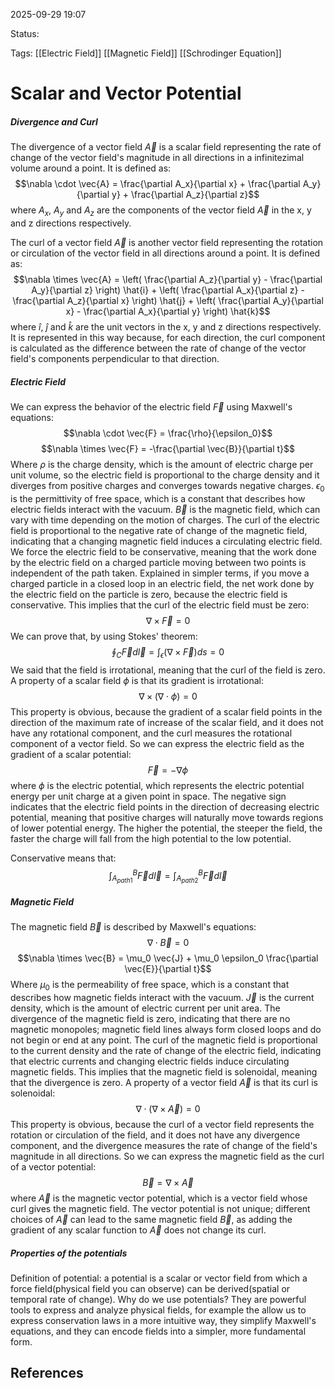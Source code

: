 
2025-09-29 19:07

Status: 

Tags: [[Electric Field]] [[Magnetic Field]] [[Schrodinger Equation]]

# Scalar and Vector Potential
##### Divergence and Curl
The divergence of a vector field $\vec{A}$  is a scalar field representing the rate of change of the vector field's magnitude in all directions in a infinitezimal volume around a point. It is defined as:
$$\nabla \cdot \vec{A} = \frac{\partial A_x}{\partial x} + \frac{\partial A_y}{\partial y} + \frac{\partial A_z}{\partial z}$$
where $A_x$, $A_y$ and $A_z$ are the components of the vector field $\vec{A}$ in the x, y and z directions respectively.

The curl of a vector field $\vec{A}$ is another vector field representing the rotation or circulation of the vector field in all directions around a point. It is defined as:
$$\nabla \times \vec{A} = \left( \frac{\partial A_z}{\partial y} - \frac{\partial A_y}{\partial z} \right) \hat{i} + \left( \frac{\partial A_x}{\partial z} - \frac{\partial A_z}{\partial x} \right) \hat{j} + \left( \frac{\partial A_y}{\partial x} - \frac{\partial A_x}{\partial y} \right) \hat{k}$$
where $\hat{i}$, $\hat{j}$ and $\hat{k}$ are the unit vectors in the x, y and z directions respectively.
It is represented in this way because, for each direction, the curl component is calculated as the difference between the rate of change of the vector field's components perpendicular to that direction. 
##### Electric Field
We can express the behavior of the electric field $\vec{F}$ using Maxwell's equations:
$$\nabla \cdot \vec{F} = \frac{\rho}{\epsilon_0}$$
$$\nabla \times \vec{F} = -\frac{\partial \vec{B}}{\partial t}$$
Where $\rho$ is the charge density, which is the amount of electric charge per unit volume, so the electric field is proportional to the charge density and it diverges from positive charges and converges towards negative charges. $\epsilon_0$ is the permittivity of free space, which is a constant that describes how electric fields interact with the vacuum. $\vec{B}$ is the magnetic field, which can vary with time depending on the motion of charges. The curl of the electric field is proportional to the negative rate of change of the magnetic field, indicating that a changing magnetic field induces a circulating electric field.
We force the electric field to be conservative, meaning that the work done by the electric field on a charged particle moving between two points is independent of the path taken. Explained in simpler terms, if you move a charged particle in a closed loop in an electric field, the net work done by the electric field on the particle is zero, because the electric field is conservative.
This implies that the curl of the electric field must be zero:
$$\nabla \times \vec{F} = 0$$
We can prove that, by using Stokes' theorem:
$$\oint_C \vec{F} d\vec{l} = \int_{\epsilon} (\nabla \times \vec{F}) ds = 0$$
We said that the field is irrotational, meaning that the curl of the field is zero.
A property of a scalar field $\phi$ is that its gradient is irrotational:
$$\nabla \times (\nabla \cdot \phi) = 0$$
This property is obvious, because the gradient of a scalar field points in the direction of the maximum rate of increase of the scalar field, and it does not have any rotational component, and the curl measures the rotational component of a vector field.
So we can express the electric field as the gradient of a scalar potential:
$$\vec{F} = -\nabla \phi$$ where $\phi$ is the electric potential, which represents the electric potential energy per unit charge at a given point in space. The negative sign indicates that the electric field points in the direction of decreasing electric potential, meaning that positive charges will naturally move towards regions of lower potential energy. The higher the potential, the steeper the field, the faster the charge will fall from the high potential to the low potential.

Conservative means that:
$$\int_{A_{path1}}^B \vec{F} d\vec{l} = \int_{A_{path2}}^B \vec{F} d\vec{l}$$
##### Magnetic Field
The magnetic field $\vec{B}$ is described by Maxwell's equations:
$$\nabla \cdot \vec{B} = 0$$
$$\nabla \times \vec{B} = \mu_0 \vec{J} + \mu_0 \epsilon_0 \frac{\partial \vec{E}}{\partial t}$$ 
Where $\mu_0$ is the permeability of free space, which is a constant that describes how magnetic fields interact with the vacuum. $\vec{J}$ is the current density, which is the amount of electric current per unit area. The divergence of the magnetic field is zero, indicating that there are no magnetic monopoles; magnetic field lines always form closed loops and do not begin or end at any point. The curl of the magnetic field is proportional to the current density and the rate of change of the electric field, indicating that electric currents and changing electric fields induce circulating magnetic fields.
This implies that the magnetic field is solenoidal, meaning that the divergence is zero. 
A property of a vector field $\vec{A}$ is that its curl is solenoidal:
$$\nabla \cdot (\nabla \times \vec{A}) = 0$$
This property is obvious, because the curl of a vector field represents the rotation or circulation of the field, and it does not have any divergence component, and the divergence measures the rate of change of the field's magnitude in all directions.
So we can express the magnetic field as the curl of a vector potential:
$$\vec{B} = \nabla \times \vec{A}$$ where $\vec{A}$ is the magnetic vector potential, which is a vector field whose curl gives the magnetic field. The vector potential is not unique; different choices of $\vec{A}$ can lead to the same magnetic field $\vec{B}$, as adding the gradient of any scalar function to $\vec{A}$ does not change its curl.
##### Properties of the potentials
Definition of potential: a potential is a scalar or vector field from which a force field(physical field you can observe) can be derived(spatial or temporal rate of change).
Why do we use potentials? They are powerful tools to express and analyze physical fields, for example the allow us to express conservation laws in a more intuitive way, they simplify Maxwell's equations, and they can encode fields into a simpler, more fundamental form.


## References
